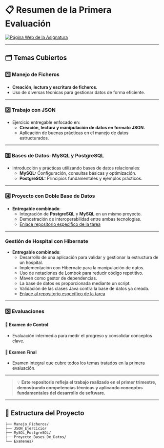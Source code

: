# 📋 **Resumen de la Primera Evaluación**

[![Página Web de la Asignatura](https://img.shields.io/badge/Página_Web_de_la_Asignatura-20C997?style=for-the-badge&logo=vercel&logoColor=white)](https://mp0486-adp.vercel.app/)

---

## 🗂️ **Temas Cubiertos**

### 1️⃣ **Manejo de Ficheros**
- **Creación, lectura y escritura de ficheros.**
- Uso de diversas técnicas para gestionar datos de forma eficiente.

---

### 2️⃣ **Trabajo con JSON**
- Ejercicio entregable enfocado en:
  - **Creación, lectura y manipulación de datos en formato JSON.**
  - Aplicación de buenas prácticas en el manejo de datos estructurados.

---

### 3️⃣ **Bases de Datos: MySQL y PostgreSQL**
- Introducción y prácticas utilizando bases de datos relacionales:
  - **MySQL:** Configuración, consultas básicas y optimización.
  - **PostgreSQL:** Principios fundamentales y ejemplos prácticos.

---

### 4️⃣ **Proyecto con Doble Base de Datos**
- **Entregable combinado**:
  - Integración de **PostgreSQL** y **MySQL** en un mismo proyecto.
  - Demostración de interoperabilidad entre ambas tecnologías.
  - [Enlace repositorio especifico de la tarea](https://github.com/MateoCarballo/Entregable-AD-2-)
---

### Gestión de Hospital con Hibernate  

- **Entregable combinado**:  
  - Desarrollo de una aplicación para validar y gestionar la estructura de un hospital.  
  - Implementación con Hibernate para la manipulación de datos.  
  - Uso de notaciones de Lombok para reducir código repetitivo.  
  - Maven como gestor de dependencias.  
  - La base de datos es proporcionada mediante un script.  
  - Validación de las clases Java contra la base de datos ya creada.  
  - [Enlace al repositorio específico de la tarea](https://github.com/MateoCarballo/Entregable-AD-3-)  
---
### 5️⃣ **Evaluaciones**
#### 📌 **Examen de Control**
- Evaluación intermedia para medir el progreso y consolidar conceptos clave.

#### 📌 **Examen Final**
- Examen integral que cubre todos los temas tratados en la primera evaluación.

---

> 💡 **Este repositorio refleja el trabajo realizado en el primer trimestre, demostrando competencias técnicas y aplicando conceptos fundamentales del desarrollo de software.**

---

## 🌟 **Estructura del Proyecto**

```plaintext
├── Manejo_Ficheros/
├── JSON_Ejercicio/
├── MySQL_PostgreSQL/
├── Proyecto_Bases_De_Datos/
└── Examenes/
